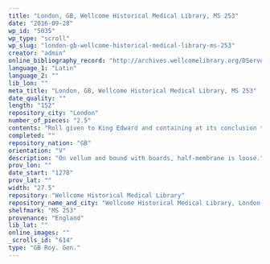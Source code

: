 ```yaml
---
title: "London, GB, Wellcome Historical Medical Library, MS 253"
date: "2016-09-28"
wp_id: "5035"
wp_type: "scroll"
wp_slug: "london-gb-wellcome-historical-medical-library-ms-253"
creator: "admin"
online_bibliography_record: "http://archives.wellcomelibrary.org/DServe/dserve.exe?dsqIni=Dserve.ini&dsqApp=Archive&dsqCmd=Show.tcl&dsqDb=Catalog&dsqPos=31&dsqSearch=%28%28text%29%3D%27roll%27%29"
language_1: "Latin"
language_2: ""
lib_lon: ""
meta_title: "London, GB, Wellcome Historical Medical Library, MS 253"
date_quality: ""
length: "152"
repository_city: "London"
number_of_pieces: "2.5"
contents: "Roll given to King Edward and containing at its conclusion the fees paid to Master Simon the Surgeon on 9th June 1278."
completed: ""
repository_nation: "GB"
orientation: "V"
description: "On vellum and bound with boards, half-membrane is loose."
prov_lon: ""
date_start: "1278"
prov_lat: ""
width: "27.5"
repository: "Wellcome Historical Medical Library"
repository_name_and_city: "Wellcome Historical Medical Library, London GB"
shelfmark: "MS 253"
provenance: "England"
lib_lat: ""
online_images: ""
_scrolls_id: "614"
type: "GB Roy. Gen."
---
```



